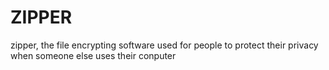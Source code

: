 # ZIPPER
zipper, the file encrypting software used for people to protect their privacy when someone else uses their conputer
